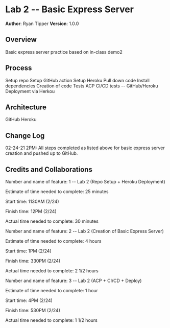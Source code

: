 # Lab 2 -- Basic Express Server


**Author**: Ryan Tipper
**Version**: 1.0.0

## Overview
Basic express server practice based on in-class demo2

## Process
Setup repo
Setup GitHub action
Setup Heroku
Pull down code
Install dependencies
Creation of code
Tests
ACP
CI/CD tests -- GitHub/Heroku
Deployment via Herkou

## Architecture
GitHub
Heroku

## Change Log
02-24-21 2PM: All steps completed as listed above for basic express server creation and pushed up to GitHub.

## Credits and Collaborations


Number and name of feature: 1 -- Lab 2 (Repo Setup + Heroku Deployment)

Estimate of time needed to complete: 25 minutes

Start time: 1130AM (2/24)

Finish time: 12PM (2/24)

Actual time needed to complete: 30 minutes

Number and name of feature: 2 -- Lab 2 (Creation of Basic Express Server)

Estimate of time needed to complete: 4 hours

Start time: 1PM (2/24)

Finish time: 330PM (2/24)

Actual time needed to complete: 2 1/2 hours

Number and name of feature: 3 -- Lab 2 (ACP + CI/CD + Deploy)

Estimate of time needed to complete: 1 hour

Start time: 4PM (2/24)

Finish time: 530PM (2/24)

Actual time needed to complete: 1 1/2 hours
